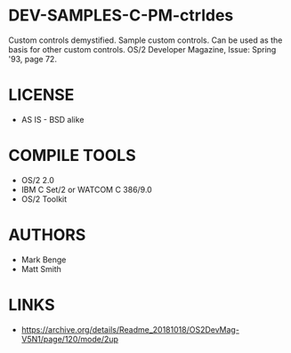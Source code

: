# DEV-SAMPLES-C-PM-ctrldes
Custom controls demystified. Sample custom controls. Can be used as the basis for other custom controls. OS/2 Developer Magazine, Issue:  Spring '93, page 72.

LICENSE
===============
* AS IS - BSD alike

COMPILE TOOLS
===============
* OS/2 2.0
* IBM	C Set/2	or WATCOM C 386/9.0
* OS/2 Toolkit
 
AUTHORS
===============
* Mark Benge
* Matt Smith

LINKS
===============
* https://archive.org/details/Readme_20181018/OS2DevMag-V5N1/page/120/mode/2up

